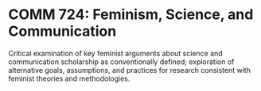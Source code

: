 # COMM 724: Feminism, Science, and Communication

Critical examination of key feminist arguments about science and communication scholarship as conventionally defined; exploration of alternative goals, assumptions, and practices for research consistent with feminist theories and methodologies.